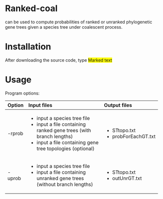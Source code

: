 # Ranked-coal 
can be used to compute probabilities of ranked or unranked phylogenetic gene trees given a species tree under coalescent process.  

# Installation
After downloading the source code, type
<span style="background-color: #FFFF00">Marked text</span>


# Usage
Program options:

| Option        | Input files   | Output files                   |
| ------------- |:-------------| :------------------------------|
| -rprob        | <ul><li>input a species tree file</li><li>input a file containing ranked gene trees (with branch lengths)</li><li> input a file containing gene tree topologies (optional)</li></ul>|<ul><li>STtopo.txt</li><li>probForEachGT.txt</li></ul>|
| -uprob        | <ul><li>input a species tree file</li><li>input a file containing unranked gene trees (without branch lengths)</li></ul>| <ul><li>STtopo.txt</li><li>outUnrGT.txt</li></ul>|
